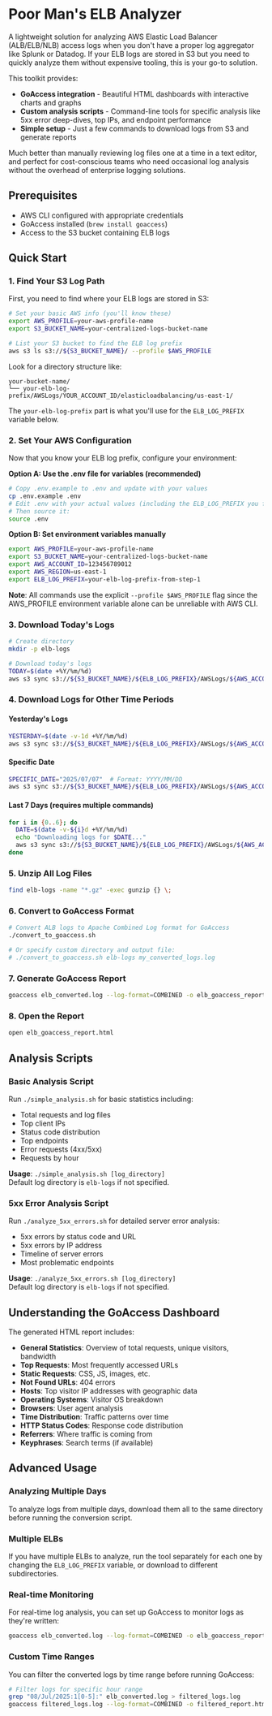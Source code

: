 # Poor Man's ELB Analyzer

A lightweight solution for analyzing AWS Elastic Load Balancer (ALB/ELB/NLB) access logs when you don't have a proper log aggregator like Splunk or Datadog. If your ELB logs are stored in S3 but you need to quickly analyze them without expensive tooling, this is your go-to solution.

This toolkit provides:
- **GoAccess integration** - Beautiful HTML dashboards with interactive charts and graphs
- **Custom analysis scripts** - Command-line tools for specific analysis like 5xx error deep-dives, top IPs, and endpoint performance
- **Simple setup** - Just a few commands to download logs from S3 and generate reports

Much better than manually reviewing log files one at a time in a text editor, and perfect for cost-conscious teams who need occasional log analysis without the overhead of enterprise logging solutions.

## Prerequisites

- AWS CLI configured with appropriate credentials
- GoAccess installed (`brew install goaccess`)
- Access to the S3 bucket containing ELB logs

## Quick Start

### 1. Find Your S3 Log Path

First, you need to find where your ELB logs are stored in S3:

```bash
# Set your basic AWS info (you'll know these)
export AWS_PROFILE=your-aws-profile-name
export S3_BUCKET_NAME=your-centralized-logs-bucket-name

# List your S3 bucket to find the ELB log prefix
aws s3 ls s3://${S3_BUCKET_NAME}/ --profile $AWS_PROFILE
```

Look for a directory structure like:
```
your-bucket-name/
└── your-elb-log-prefix/AWSLogs/YOUR_ACCOUNT_ID/elasticloadbalancing/us-east-1/
```

The `your-elb-log-prefix` part is what you'll use for the `ELB_LOG_PREFIX` variable below.

### 2. Set Your AWS Configuration

Now that you know your ELB log prefix, configure your environment:

**Option A: Use the .env file for variables (recommended)**
```bash
# Copy .env.example to .env and update with your values
cp .env.example .env
# Edit .env with your actual values (including the ELB_LOG_PREFIX you found above)
# Then source it:
source .env
```

**Option B: Set environment variables manually**
```bash
export AWS_PROFILE=your-aws-profile-name
export S3_BUCKET_NAME=your-centralized-logs-bucket-name
export AWS_ACCOUNT_ID=123456789012
export AWS_REGION=us-east-1
export ELB_LOG_PREFIX=your-elb-log-prefix-from-step-1
```

**Note**: All commands use the explicit `--profile $AWS_PROFILE` flag since the AWS_PROFILE environment variable alone can be unreliable with AWS CLI.

### 3. Download Today's Logs
```bash
# Create directory
mkdir -p elb-logs

# Download today's logs
TODAY=$(date +%Y/%m/%d)
aws s3 sync s3://${S3_BUCKET_NAME}/${ELB_LOG_PREFIX}/AWSLogs/${AWS_ACCOUNT_ID}/elasticloadbalancing/${AWS_REGION}/$TODAY/ elb-logs/${ELB_LOG_PREFIX}/ --profile $AWS_PROFILE
```

### 4. Download Logs for Other Time Periods

#### Yesterday's Logs
```bash
YESTERDAY=$(date -v-1d +%Y/%m/%d)
aws s3 sync s3://${S3_BUCKET_NAME}/${ELB_LOG_PREFIX}/AWSLogs/${AWS_ACCOUNT_ID}/elasticloadbalancing/${AWS_REGION}/$YESTERDAY/ elb-logs/${ELB_LOG_PREFIX}/ --profile $AWS_PROFILE
```

#### Specific Date
```bash
SPECIFIC_DATE="2025/07/07"  # Format: YYYY/MM/DD
aws s3 sync s3://${S3_BUCKET_NAME}/${ELB_LOG_PREFIX}/AWSLogs/${AWS_ACCOUNT_ID}/elasticloadbalancing/${AWS_REGION}/$SPECIFIC_DATE/ elb-logs/${ELB_LOG_PREFIX}/ --profile $AWS_PROFILE
```

#### Last 7 Days (requires multiple commands)
```bash
for i in {0..6}; do
  DATE=$(date -v-${i}d +%Y/%m/%d)
  echo "Downloading logs for $DATE..."
  aws s3 sync s3://${S3_BUCKET_NAME}/${ELB_LOG_PREFIX}/AWSLogs/${AWS_ACCOUNT_ID}/elasticloadbalancing/${AWS_REGION}/$DATE/ elb-logs/${ELB_LOG_PREFIX}/ --profile $AWS_PROFILE
done
```

### 5. Unzip All Log Files
```bash
find elb-logs -name "*.gz" -exec gunzip {} \;
```

### 6. Convert to GoAccess Format
```bash
# Convert ALB logs to Apache Combined Log format for GoAccess
./convert_to_goaccess.sh

# Or specify custom directory and output file:
# ./convert_to_goaccess.sh elb-logs my_converted_logs.log
```

### 7. Generate GoAccess Report
```bash
goaccess elb_converted.log --log-format=COMBINED -o elb_goaccess_report.html
```

### 8. Open the Report
```bash
open elb_goaccess_report.html
```

## Analysis Scripts

### Basic Analysis Script
Run `./simple_analysis.sh` for basic statistics including:
- Total requests and log files
- Top client IPs
- Status code distribution
- Top endpoints
- Error requests (4xx/5xx)
- Requests by hour

**Usage**: `./simple_analysis.sh [log_directory]`  
Default log directory is `elb-logs` if not specified.

### 5xx Error Analysis Script
Run `./analyze_5xx_errors.sh` for detailed server error analysis:
- 5xx errors by status code and URL
- 5xx errors by IP address
- Timeline of server errors
- Most problematic endpoints

**Usage**: `./analyze_5xx_errors.sh [log_directory]`  
Default log directory is `elb-logs` if not specified.

## Understanding the GoAccess Dashboard

The generated HTML report includes:

- **General Statistics**: Overview of total requests, unique visitors, bandwidth
- **Top Requests**: Most frequently accessed URLs
- **Static Requests**: CSS, JS, images, etc.
- **Not Found URLs**: 404 errors
- **Hosts**: Top visitor IP addresses with geographic data
- **Operating Systems**: Visitor OS breakdown
- **Browsers**: User agent analysis
- **Time Distribution**: Traffic patterns over time
- **HTTP Status Codes**: Response code distribution
- **Referrers**: Where traffic is coming from
- **Keyphrases**: Search terms (if available)



## Advanced Usage

### Analyzing Multiple Days
To analyze logs from multiple days, download them all to the same directory before running the conversion script.

### Multiple ELBs
If you have multiple ELBs to analyze, run the tool separately for each one by changing the `ELB_LOG_PREFIX` variable, or download to different subdirectories.

### Real-time Monitoring
For real-time log analysis, you can set up GoAccess to monitor logs as they're written:
```bash
goaccess elb_converted.log --log-format=COMBINED -o elb_goaccess_report.html --real-time-html
```

### Custom Time Ranges
You can filter the converted logs by time range before running GoAccess:
```bash
# Filter logs for specific hour range
grep "08/Jul/2025:1[0-5]:" elb_converted.log > filtered_logs.log
goaccess filtered_logs.log --log-format=COMBINED -o filtered_report.html
```

 